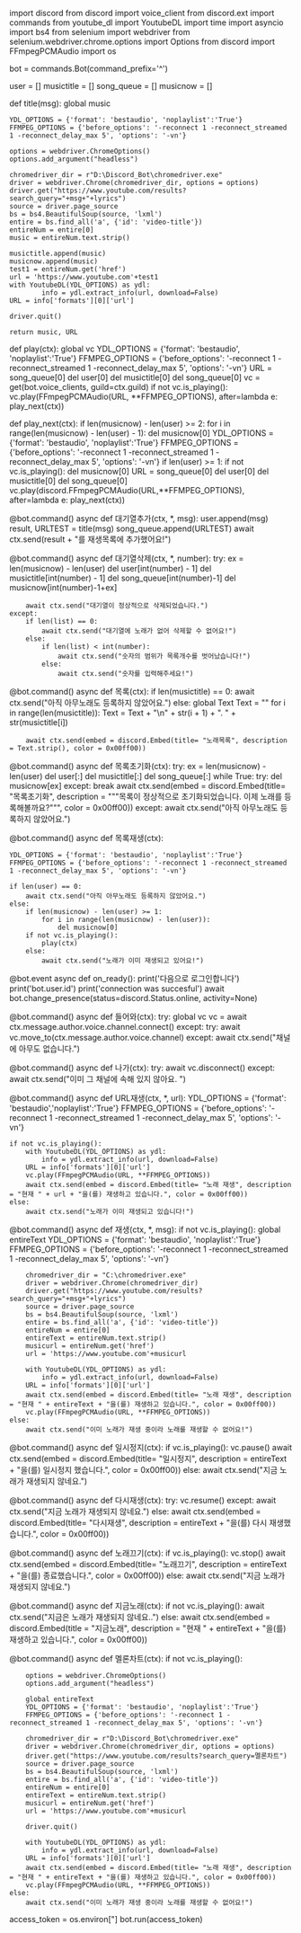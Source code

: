 import discord
from discord import voice_client
from discord.ext import commands
from youtube_dl import YoutubeDL
import time
import asyncio
import bs4
from selenium import webdriver
from selenium.webdriver.chrome.options import Options
from discord import FFmpegPCMAudio
import os


bot = commands.Bot(command_prefix='^')

user = []
musictitle = []
song_queue = []
musicnow = []

def title(msg):
    global music

    YDL_OPTIONS = {'format': 'bestaudio', 'noplaylist':'True'}
    FFMPEG_OPTIONS = {'before_options': '-reconnect 1 -reconnect_streamed 1 -reconnect_delay_max 5', 'options': '-vn'}

    options = webdriver.ChromeOptions()
    options.add_argument("headless")

    chromedriver_dir = r"D:\Discord_Bot\chromedriver.exe"
    driver = webdriver.Chrome(chromedriver_dir, options = options)
    driver.get("https://www.youtube.com/results?search_query="+msg+"+lyrics")
    source = driver.page_source
    bs = bs4.BeautifulSoup(source, 'lxml')
    entire = bs.find_all('a', {'id': 'video-title'})
    entireNum = entire[0]
    music = entireNum.text.strip()
    
    musictitle.append(music)
    musicnow.append(music)
    test1 = entireNum.get('href')
    url = 'https://www.youtube.com'+test1
    with YoutubeDL(YDL_OPTIONS) as ydl:
            info = ydl.extract_info(url, download=False)
    URL = info['formats'][0]['url']

    driver.quit()
    
    return music, URL

def play(ctx):
    global vc
    YDL_OPTIONS = {'format': 'bestaudio', 'noplaylist':'True'}
    FFMPEG_OPTIONS = {'before_options': '-reconnect 1 -reconnect_streamed 1 -reconnect_delay_max 5', 'options': '-vn'}
    URL = song_queue[0]
    del user[0]
    del musictitle[0]
    del song_queue[0]
    vc = get(bot.voice_clients, guild=ctx.guild)
    if not vc.is_playing():
        vc.play(FFmpegPCMAudio(URL, **FFMPEG_OPTIONS), after=lambda e: play_next(ctx)) 

def play_next(ctx):
    if len(musicnow) - len(user) >= 2:
        for i in range(len(musicnow) - len(user) - 1):
            del musicnow[0]
    YDL_OPTIONS = {'format': 'bestaudio', 'noplaylist':'True'}
    FFMPEG_OPTIONS = {'before_options': '-reconnect 1 -reconnect_streamed 1 -reconnect_delay_max 5', 'options': '-vn'}
    if len(user) >= 1:
        if not vc.is_playing():
            del musicnow[0]
            URL = song_queue[0]
            del user[0]
            del musictitle[0]
            del song_queue[0]
            vc.play(discord.FFmpegPCMAudio(URL,**FFMPEG_OPTIONS), after=lambda e: play_next(ctx))

@bot.command()
async def 대기열추가(ctx, *, msg):
    user.append(msg)
    result, URLTEST = title(msg)
    song_queue.append(URLTEST)
    await ctx.send(result + "를 재생목록에 추가했어요!")

@bot.command()
async def 대기열삭제(ctx, *, number):
    try:
        ex = len(musicnow) - len(user)
        del user[int(number) - 1]
        del musictitle[int(number) - 1]
        del song_queue[int(number)-1]
        del musicnow[int(number)-1+ex]
            
        await ctx.send("대기열이 정상적으로 삭제되었습니다.")
    except:
        if len(list) == 0:
            await ctx.send("대기열에 노래가 없어 삭제할 수 없어요!")
        else:
            if len(list) < int(number):
                await ctx.send("숫자의 범위가 목록개수를 벗어났습니다!")
            else:
                await ctx.send("숫자를 입력해주세요!")

@bot.command()
async def 목록(ctx):
    if len(musictitle) == 0:
        await ctx.send("아직 아무노래도 등록하지 않았어요.")
    else:
        global Text
        Text = ""
        for i in range(len(musictitle)):
            Text = Text + "\n" + str(i + 1) + ". " + str(musictitle[i])
            
        await ctx.send(embed = discord.Embed(title= "노래목록", description = Text.strip(), color = 0x00ff00))

@bot.command()
async def 목록초기화(ctx):
    try:
        ex = len(musicnow) - len(user)
        del user[:]
        del musictitle[:]
        del song_queue[:]
        while True:
            try:
                del musicnow[ex]
            except:
                break
        await ctx.send(embed = discord.Embed(title= "목록초기화", description = """목록이 정상적으로 초기화되었습니다. 이제 노래를 등록해볼까요?""", color = 0x00ff00))
    except:
        await ctx.send("아직 아무노래도 등록하지 않았어요.")

@bot.command()
async def 목록재생(ctx):

    YDL_OPTIONS = {'format': 'bestaudio', 'noplaylist':'True'}
    FFMPEG_OPTIONS = {'before_options': '-reconnect 1 -reconnect_streamed 1 -reconnect_delay_max 5', 'options': '-vn'}
    
    if len(user) == 0:
        await ctx.send("아직 아무노래도 등록하지 않았어요.")
    else:
        if len(musicnow) - len(user) >= 1:
            for i in range(len(musicnow) - len(user)):
                del musicnow[0]
        if not vc.is_playing():
            play(ctx)
        else:
            await ctx.send("노래가 이미 재생되고 있어요!")

@bot.event
async def on_ready():
    print('다음으로 로그인합니다')
    print('bot.user.id')
    print('connection was succesful')
    await bot.change_presence(status=discord.Status.online, activity=None)

@bot.command()
async def 들어와(ctx):
    try:
        global vc
        vc = await ctx.message.author.voice.channel.connect()
    except:
        try:
            await vc.move_to(ctx.message.author.voice.channel)
        except:
            await ctx.send("채널에 아무도 없습니다.")

@bot.command()
async def 나가(ctx):
    try:
        await vc.disconnect()
    except:
        await ctx.send("이미 그 채널에 속해 있지 않아요. ")

@bot.command()
async def URL재생(ctx, *, url):
    YDL_OPTIONS = {'format': 'bestaudio','noplaylist':'True'}
    FFMPEG_OPTIONS = {'before_options': '-reconnect 1 -reconnect_streamed 1 -reconnect_delay_max 5', 'options': '-vn'}

    if not vc.is_playing():
        with YoutubeDL(YDL_OPTIONS) as ydl:
            info = ydl.extract_info(url, download=False)
        URL = info['formats'][0]['url']
        vc.play(FFmpegPCMAudio(URL, **FFMPEG_OPTIONS))
        await ctx.send(embed = discord.Embed(title= "노래 재생", description = "현재 " + url + "을(를) 재생하고 있습니다.", color = 0x00ff00))
    else:
        await ctx.send("노래가 이미 재생되고 있습니다!")


@bot.command()
async def 재생(ctx, *, msg):
    if not vc.is_playing():
        global entireText
        YDL_OPTIONS = {'format': 'bestaudio', 'noplaylist':'True'}
        FFMPEG_OPTIONS = {'before_options': '-reconnect 1 -reconnect_streamed 1 -reconnect_delay_max 5', 'options': '-vn'}
            
        chromedriver_dir = "C:\chromedriver.exe"
        driver = webdriver.Chrome(chromedriver_dir)
        driver.get("https://www.youtube.com/results?search_query="+msg+"+lyrics")
        source = driver.page_source
        bs = bs4.BeautifulSoup(source, 'lxml')
        entire = bs.find_all('a', {'id': 'video-title'})
        entireNum = entire[0]
        entireText = entireNum.text.strip()
        musicurl = entireNum.get('href')
        url = 'https://www.youtube.com'+musicurl 

        with YoutubeDL(YDL_OPTIONS) as ydl:
            info = ydl.extract_info(url, download=False)
        URL = info['formats'][0]['url']
        await ctx.send(embed = discord.Embed(title= "노래 재생", description = "현재 " + entireText + "을(를) 재생하고 있습니다.", color = 0x00ff00))
        vc.play(FFmpegPCMAudio(URL, **FFMPEG_OPTIONS))
    else:
        await ctx.send("이미 노래가 재생 중이라 노래를 재생할 수 없어요!")

@bot.command()
async def 일시정지(ctx):
    if vc.is_playing():
        vc.pause()
        await ctx.send(embed = discord.Embed(title= "일시정지", description = entireText + "을(를) 일시정지 했습니다.", color = 0x00ff00))
    else:
        await ctx.send("지금 노래가 재생되지 않네요.")

@bot.command()
async def 다시재생(ctx):
    try:
        vc.resume()
    except:
         await ctx.send("지금 노래가 재생되지 않네요.")
    else:
         await ctx.send(embed = discord.Embed(title= "다시재생", description = entireText  + "을(를) 다시 재생했습니다.", color = 0x00ff00))

@bot.command()
async def 노래끄기(ctx):
    if vc.is_playing():
        vc.stop()
        await ctx.send(embed = discord.Embed(title= "노래끄기", description = entireText  + "을(를) 종료했습니다.", color = 0x00ff00))
    else:
        await ctx.send("지금 노래가 재생되지 않네요.")

@bot.command()
async def 지금노래(ctx):
    if not vc.is_playing():
        await ctx.send("지금은 노래가 재생되지 않네요..")
    else:
        await ctx.send(embed = discord.Embed(title = "지금노래", description = "현재 " + entireText + "을(를) 재생하고 있습니다.", color = 0x00ff00))

@bot.command()
async def 멜론차트(ctx):
    if not vc.is_playing():
        
        options = webdriver.ChromeOptions()
        options.add_argument("headless")

        global entireText
        YDL_OPTIONS = {'format': 'bestaudio', 'noplaylist':'True'}
        FFMPEG_OPTIONS = {'before_options': '-reconnect 1 -reconnect_streamed 1 -reconnect_delay_max 5', 'options': '-vn'}
            
        chromedriver_dir = r"D:\Discord_Bot\chromedriver.exe"
        driver = webdriver.Chrome(chromedriver_dir, options = options)
        driver.get("https://www.youtube.com/results?search_query=멜론차트")
        source = driver.page_source
        bs = bs4.BeautifulSoup(source, 'lxml')
        entire = bs.find_all('a', {'id': 'video-title'})
        entireNum = entire[0]
        entireText = entireNum.text.strip()
        musicurl = entireNum.get('href')
        url = 'https://www.youtube.com'+musicurl 

        driver.quit()

        with YoutubeDL(YDL_OPTIONS) as ydl:
            info = ydl.extract_info(url, download=False)
        URL = info['formats'][0]['url']
        await ctx.send(embed = discord.Embed(title= "노래 재생", description = "현재 " + entireText + "을(를) 재생하고 있습니다.", color = 0x00ff00))
        vc.play(FFmpegPCMAudio(URL, **FFMPEG_OPTIONS))
    else:
        await ctx.send("이미 노래가 재생 중이라 노래를 재생할 수 없어요!")


access_token = os.environ["]
bot.run(access_token)
